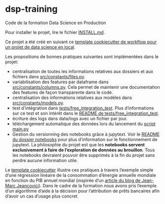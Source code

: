 # dsp-training

Code de la formation Data Science en Production

Pour installer le projet, lire le fichier [INSTALL.md](INSTALL.md).

Ce projet a été créé en suivant ce [template cookiecutter de workflow pour un projet de data science en local](https://gitlab.com/VincentVillet/cookiecutter-data-fr).

Les propositions de bonnes pratiques suivantes sont implémentées dans le projet:

- centralisation de toutes les informations relatives aux dossiers et aux fichiers dans [src/constants/files.py](src/constants/files.py).
- variabilisation des features par dataframe dans [src/constants/columns.py](src/constants/columns.py). Cela permet de maintenir une documentation des features de façon transparente dans le code.
- centralisation des informations relatives aux modèles dans [src/constants/models.py](src/constants/models.py).
- test d’intégration dans [tests/free_integration_test](tests/integration_test). Plus d’informations sur ce test et son intérêt dans le [README de tests/free_integration_test](tests/integration_test/README.md).
- écriture des logs dans data/logs avec un fichier par jour.
- téléchargement automatique des données lors du lancement du [script main.py](main.py)
- Gestion du versionning des notebooks grâce à jupytext. Voir le [README du dossier notebooks](notebooks/README.md) pour plus d’information sur le fonctionnement de jupytext. La philosophie du projet est que les **notebooks servent exclusivement à faire de l’exploration de données au brouillon**. Tous les notebooks devraient pouvoir être supprimés à la fin du projet sans perdre aucune information utile.

Le [template cookiecutter](https://gitlab.com/VincentVillet/cookiecutter-data-fr) illustre ces pratiques à travers l’exemple simple d’une régression linéaire de la consommation d’énergie annuelle mondiale en fonction du PIB annuel mondial (inspirée d’un [article du blog de Jean-Marc Jeancovici](https://jancovici.com/transition-energetique/l-energie-et-nous/lenergie-de-quoi-sagit-il-exactement/)).
Dans le cadre de la formation nous avons pris l’exemple d’un algorithme d’aide à la décision pour l’attribution de prêts bancaires afin d’avoir un cas d’usage plus concret.